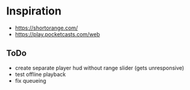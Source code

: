 
# Inspiration

* https://shortorange.com/
* https://play.pocketcasts.com/web

## ToDo

* create separate player hud without range slider (gets unresponsive)
* test offline playback
* fix queueing
